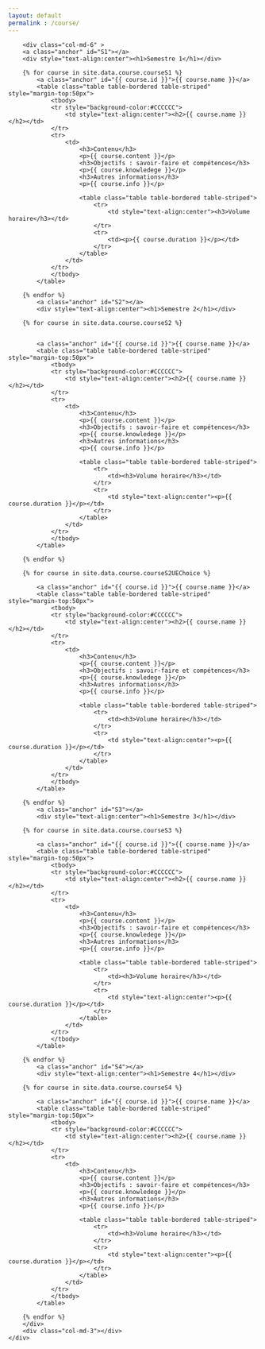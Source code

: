 ```yaml
---
layout: default
permalink : /course/
---
```


<div class="container-fluid">
	<div class="row-fluid">
		<div class="col-md-3">
		<div id="toc"></div>
		</div>

		<div class="col-md-6" >
		<a class="anchor" id="S1"></a>
		<div style="text-align:center"><h1>Semestre 1</h1></div>

		{% for course in site.data.course.courseS1 %}
			<a class="anchor" id="{{ course.id }}">{{ course.name }}</a>
			<table class="table table-bordered table-striped" style="margin-top:50px">
				<tbody>
				<tr style="background-color:#CCCCCC">
					<td style="text-align:center"><h2>{{ course.name }}</h2></td>
				</tr>
				<tr>
					<td>
						<h3>Contenu</h3>
						<p>{{ course.content }}</p>
						<h3>Objectifs : savoir-faire et compétences</h3>
						<p>{{ course.knowledege }}</p>
						<h3>Autres informations</h3>
						<p>{{ course.info }}</p>

						<table class="table table-bordered table-striped">
							<tr>
								<td style="text-align:center"><h3>Volume horaire</h3></td>
							</tr>
							<tr>
								<td><p>{{ course.duration }}</p></td>
							</tr>
						</table>
					</td>
				</tr>
				</tbody>
			</table>

		{% endfor %}
			<a class="anchor" id="S2"></a>
			<div style="text-align:center"><h1>Semestre 2</h1></div>

		{% for course in site.data.course.courseS2 %}


			<a class="anchor" id="{{ course.id }}">{{ course.name }}</a>
			<table class="table table-bordered table-striped" style="margin-top:50px">
				<tbody>
				<tr style="background-color:#CCCCCC">
					<td style="text-align:center"><h2>{{ course.name }}</h2></td>
				</tr>
				<tr>
					<td>
						<h3>Contenu</h3>
						<p>{{ course.content }}</p>
						<h3>Objectifs : savoir-faire et compétences</h3>
						<p>{{ course.knowledege }}</p>
						<h3>Autres informations</h3>
						<p>{{ course.info }}</p>

						<table class="table table-bordered table-striped">
							<tr>
								<td><h3>Volume horaire</h3></td>
							</tr>
							<tr>
								<td style="text-align:center"><p>{{ course.duration }}</p></td>
							</tr>
						</table>
					</td>
				</tr>
				</tbody>
			</table>

		{% endfor %}

		{% for course in site.data.course.courseS2UEChoice %}

			<a class="anchor" id="{{ course.id }}">{{ course.name }}</a>
			<table class="table table-bordered table-striped" style="margin-top:50px">
				<tbody>
				<tr style="background-color:#CCCCCC">
					<td style="text-align:center"><h2>{{ course.name }}</h2></td>
				</tr>
				<tr>
					<td>
						<h3>Contenu</h3>
						<p>{{ course.content }}</p>
						<h3>Objectifs : savoir-faire et compétences</h3>
						<p>{{ course.knowledege }}</p>
						<h3>Autres informations</h3>
						<p>{{ course.info }}</p>

						<table class="table table-bordered table-striped">
							<tr>
								<td><h3>Volume horaire</h3></td>
							</tr>
							<tr>
								<td style="text-align:center"><p>{{ course.duration }}</p></td>
							</tr>
						</table>
					</td>
				</tr>
				</tbody>
			</table>

		{% endfor %}
			<a class="anchor" id="S3"></a>
			<div style="text-align:center"><h1>Semestre 3</h1></div>

		{% for course in site.data.course.courseS3 %}

			<a class="anchor" id="{{ course.id }}">{{ course.name }}</a>
			<table class="table table-bordered table-striped" style="margin-top:50px">
				<tbody>
				<tr style="background-color:#CCCCCC">
					<td style="text-align:center"><h2>{{ course.name }}</h2></td>
				</tr>
				<tr>
					<td>
						<h3>Contenu</h3>
						<p>{{ course.content }}</p>
						<h3>Objectifs : savoir-faire et compétences</h3>
						<p>{{ course.knowledege }}</p>
						<h3>Autres informations</h3>
						<p>{{ course.info }}</p>

						<table class="table table-bordered table-striped">
							<tr>
								<td><h3>Volume horaire</h3></td>
							</tr>
							<tr>
								<td style="text-align:center"><p>{{ course.duration }}</p></td>
							</tr>
						</table>
					</td>
				</tr>
				</tbody>
			</table>

		{% endfor %}
			<a class="anchor" id="S4"></a>
			<div style="text-align:center"><h1>Semestre 4</h1></div>

		{% for course in site.data.course.courseS4 %}

			<a class="anchor" id="{{ course.id }}">{{ course.name }}</a>
			<table class="table table-bordered table-striped" style="margin-top:50px">
				<tbody>
				<tr style="background-color:#CCCCCC">
					<td style="text-align:center"><h2>{{ course.name }}</h2></td>
				</tr>
				<tr>
					<td>
						<h3>Contenu</h3>
						<p>{{ course.content }}</p>
						<h3>Objectifs : savoir-faire et compétences</h3>
						<p>{{ course.knowledege }}</p>
						<h3>Autres informations</h3>
						<p>{{ course.info }}</p>

						<table class="table table-bordered table-striped">
							<tr>
								<td><h3>Volume horaire</h3></td>
							</tr>
							<tr>
								<td style="text-align:center"><p>{{ course.duration }}</p></td>
							</tr>
						</table>
					</td>
				</tr>
				</tbody>
			</table>

		{% endfor %}
		</div>
		<div class="col-md-3"></div>	
	</div>
</div>